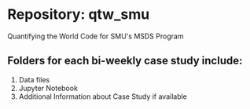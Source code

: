 # Repository: qtw_smu
Quantifying the World Code for SMU's MSDS Program

## Folders for each bi-weekly case study include:
1) Data files
2) Jupyter Notebook
3) Additional Information about Case Study if available
